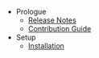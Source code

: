 - Prologue
    - [Release Notes](/docs/{{version}}/releases)
    - [Contribution Guide](/docs/{{version}}/contributions)
- Setup
    - [Installation](/docs/{{version}}/installation)